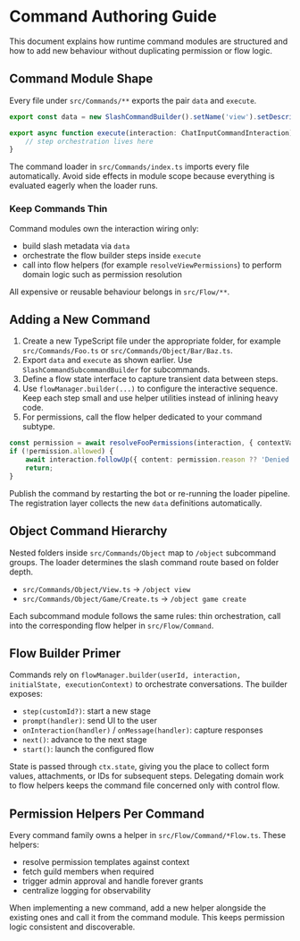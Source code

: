 # Command Authoring Guide

This document explains how runtime command modules are structured and how to add new behaviour without duplicating permission or flow logic.

## Command Module Shape

Every file under `src/Commands/**` exports the pair `data` and `execute`.

```ts
export const data = new SlashCommandBuilder().setName('view').setDescription('Interactive view of stored objects');

export async function execute(interaction: ChatInputCommandInteraction) {
    // step orchestration lives here
}
```

The command loader in `src/Commands/index.ts` imports every file automatically. Avoid side effects in module scope because everything is evaluated eagerly when the loader runs.

### Keep Commands Thin

Command modules own the interaction wiring only:

- build slash metadata via `data`
- orchestrate the flow builder steps inside `execute`
- call into flow helpers (for example `resolveViewPermissions`) to perform domain logic such as permission resolution

All expensive or reusable behaviour belongs in `src/Flow/**`.

## Adding a New Command

1. Create a new TypeScript file under the appropriate folder, for example `src/Commands/Foo.ts` or `src/Commands/Object/Bar/Baz.ts`.
2. Export `data` and `execute` as shown earlier. Use `SlashCommandSubcommandBuilder` for subcommands.
3. Define a flow state interface to capture transient data between steps.
4. Use `flowManager.builder(...)` to configure the interactive sequence. Keep each step small and use helper utilities instead of inlining heavy code.
5. For permissions, call the flow helper dedicated to your command subtype.

```ts
const permission = await resolveFooPermissions(interaction, { contextValue });
if (!permission.allowed) {
    await interaction.followUp({ content: permission.reason ?? 'Denied', flags: MessageFlags.Ephemeral });
    return;
}
```

Publish the command by restarting the bot or re-running the loader pipeline. The registration layer collects the new `data` definitions automatically.

## Object Command Hierarchy

Nested folders inside `src/Commands/Object` map to `/object` subcommand groups. The loader determines the slash command route based on folder depth.

- `src/Commands/Object/View.ts` → `/object view`
- `src/Commands/Object/Game/Create.ts` → `/object game create`

Each subcommand module follows the same rules: thin orchestration, call into the corresponding flow helper in `src/Flow/Command`.

## Flow Builder Primer

Commands rely on `flowManager.builder(userId, interaction, initialState, executionContext)` to orchestrate conversations. The builder exposes:

- `step(customId?)`: start a new stage
- `prompt(handler)`: send UI to the user
- `onInteraction(handler)` / `onMessage(handler)`: capture responses
- `next()`: advance to the next stage
- `start()`: launch the configured flow

State is passed through `ctx.state`, giving you the place to collect form values, attachments, or IDs for subsequent steps. Delegating domain work to flow helpers keeps the command file concerned only with control flow.

## Permission Helpers Per Command

Every command family owns a helper in `src/Flow/Command/*Flow.ts`. These helpers:

- resolve permission templates against context
- fetch guild members when required
- trigger admin approval and handle forever grants
- centralize logging for observability

When implementing a new command, add a new helper alongside the existing ones and call it from the command module. This keeps permission logic consistent and discoverable.
